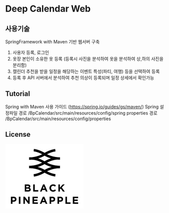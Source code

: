 # Deep Calendar Web

## 사용기술
SpringFramework with Maven 기반 웹서버 구축
 1. 사용자 등록, 로그인
 2. 옷장 본인이 소유한 옷 등록 (등록시 사진을 분석하여 옷을 분석하여 상,하의 사진을 분리함)
 3. 캘린더 추천을 받을 일정을 해당하는 이벤트 특성(파티, 여행) 등을 선택하여 등록
 4. 등록 후 API 서버에서 분석하여 추천 의상이 등록되며 일정 상세에서 확인가능

## Tutorial
Spring with Maven 사용 가이드 (https://spring.io/guides/gs/maven/)
Spring 설정파일 경로 /BpCalendar/src/main/resources/config/spring
properties 경로 /BpCalendar/src/main/resources/config/properties

## License
![main page](../bplogo.jpg)
